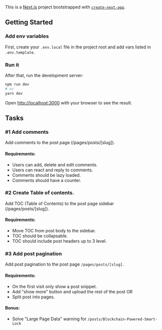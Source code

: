 This is a [Next.js](https://nextjs.org/) project bootstrapped with [`create-next-app`](https://github.com/vercel/next.js/tree/canary/packages/create-next-app).

## Getting Started

### Add env variables

First, create your `.env.local` file in the project root and add vars listed in `.env.template`.

### Run it

After that, run the development server:

```bash
npm run dev
# or
yarn dev
```

Open [http://localhost:3000](http://localhost:3000) with your browser to see the result.

## Tasks

### #1 Add comments

Add comments to the post page (/pages/posts/[slug]).

#### Requirements:

- Users can add, delete and edit comments.
- Users can react and reply to comments.
- Comments should be lazy loaded.
- Comments should have a counter.

### #2 Create Table of contents.

Add TOC (Table of Contents) to the post page sidebar (/pages/posts/[slug]).

#### Requirements:

- Move TOC from post body to the sidebar.
- TOC should be collapsable.
- TOC should include post headers up to 3 level.

### #3 Add post pagination

Add post pagination to the post page `/pages/posts/[slug]`.

#### Requirements:

- On the first visit only show a post snippet.
- Add "show more" button and upload the rest of the post OR
- Split post into pages.

#### Bonus:

- Solve "Large Page Data" warning for `/posts/Blockchain-Powered-Smart-Lock`
